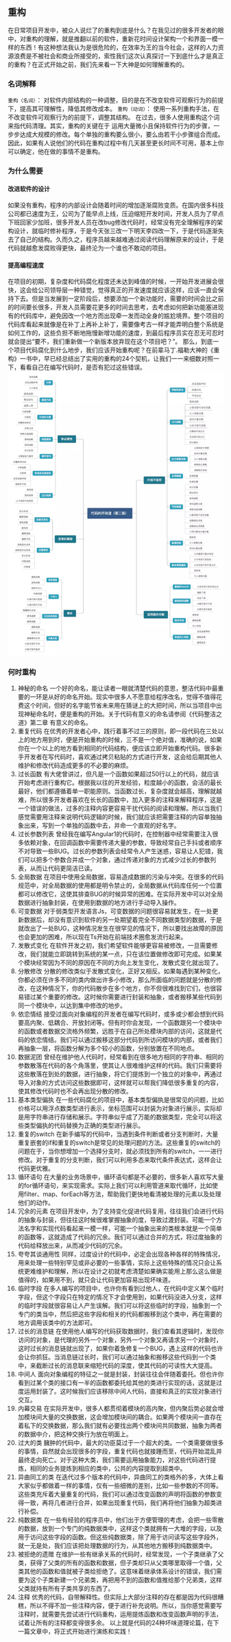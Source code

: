 ## 重构

在日常项目开发中，被众人说烂了的重构到底是什么？在我见过的很多开发者的眼中，对重构的理解，就是推翻以前的软件，重新花时间设计架构一个和界面一模一样的东西！有这种想法我认为是很危险的，在效率为王的当今社会，这样的人力资源浪费是不被社会和商业所接受的，索性我们这次认真探讨一下到底什么才是真正的重构？在正式开始之前，我们先来看一下大神是如何理解重构的。

### 名词解释

`重构（名词）`： 对软件内部结构的一种调整，目的是在不改变软件可观察行为的前提下，提高其可理解性，降低其修改成本。
`重构（动词）`： 使用一系列重构手法，在不改变软件可观察行为的前提下，调整其结构。
在过去，很多人使用重构这个词来指代码清理。其实，重构的关键在于 运用大量微小且保持软件行为的步骤，一步步达成大规模的修改。每个单独的重构要么很小，要么由若干小步骤组合而成。因此，如果有人说他们的代码在重构过程中有几天甚至更长时间不可用，基本上你可以确定，他在做的事情不是重构。

### 为什么需要

#### 改进软件的设计

如果没有重构，程序的内部设计会随着时间的增加逐渐腐败变质。在国内很多科技公司都已速度为王，公司为了能早点上线，压迫缩短开发时间，开发人员为了早点下班回家少加班，很多开发人员在改bug修改代码时，经常没有完全理解程序的架构设计，就临时修补程序，于是今天张三改一下明天李四改一下，于是代码逐渐失去了自己的结构。久而久之，程序员越来越难通过阅读代码理解原来的设计，于是代码就越愈发腐败得更快，最终沦为一个谁也不敢动的项目。

#### 提高编程速度

在项目的初期，复杂度和代码腐化程度还未达到峰值的时候，一开始开发进展会很快，这会给公司领导层一种错觉，觉得真正的开发速度就应该这样，应该一直会保持下去。但是当发展到一定阶段后，想要添加一个新功能时，需要的时间会比之前的时间要长很多，开发人员需要花更多的时间去思考，去考虑如何把新功能塞进现有的代码库中，避免因改一个地方而出现牵一发而动全身的尴尬境界。整个项目的代码库看起来就像是在补丁上再补上补丁，需要像考古一样才能弄明白整个系统是如何工作的，这些负担不断地拖慢新增功能的速度，到最后程序员实在忍无可忍时就会提出“要不，我们重新做一个新版本放弃现在这个项目吧？”。
那么，到底一个项目代码腐化到什么地步，我们应该开始重构呢？在前辈马丁.福勒大神的《重构》一书中，早已经总结出了实用的重构的24个契机，让我们一一来细数对照一下，看看自己在编写代码时，是否有犯过这些错误。
<img src="./chonggou.jpg">

### 何时重构

1. 神秘的命名
一个好的命名，能让读者一眼就清楚代码的意思，整洁代码中最重要的一环是从好的命名开始。现实中很多人不愿意给程序改名，觉得不值得花费这个时间，但好的名字能节省未来用在猜谜上的大把时间，所以当项目中出现神秘命名时，便是重构的开始。关于代码有意义的命名请参阅《代码整洁之道》第二章 有意义的命名。
2. 重复代码
在优秀的开发者心中，践行着事不过三的原则，即一段代码在三处以上的地方用到时，便是开始重构的时候，三不是一个绝对值，准确的说，如果你在一个以上的地方看到相同的代码结构，便应该立即开始重构代码。很多新手开发者在写代码时，喜欢通过拷贝粘贴的方式进行开发，这会给后期其他人维护和修改代码造成更多的不必要的麻烦。
3. 过长函数
有大佬曾讲过，但凡是一个函数如果超过50行以上的代码，就应该开始考虑进行重构它。根据我以往的开发经验，粒度越小的函数，会活的最长最好，他们都遵循着单一职能原则。当函数过长，复杂度就会越高，理解就越难，所以很多开发者喜欢在长长的函数中，加入更多的注释来解释程序，这是一个错误的做法，过多的注释内容更容易干扰代码的阅读和理解。所以当我们感觉需要用注释来说明代码逻辑的时候，我们就应该把需要注释的内容单独抽象出来，写到一个单独的函数中去，并命一个直观的好名字。
4. 过长参数列表
曾经我在编写Angular1的代码时，在控制器中经常需要注入很多依赖对象，在回调函数中需要传递大量的参数，导致经常自己手抖或者顺序不对导致一些BUG。过长的参数列表会经常令人产生迷惑，容易让人犯错，我们可以把多个参数合并成一个对象，通过传递对象的方式减少过长的参数列表，从而让代码更简洁已读。
5. 全局数据
在项目中使用全局数据，容易造成数据的污染与冲突。在很多的代码规范中，对全局数据的使用都是明令禁止的，全局数据从代码库任何一个位置都可以修改它，这使其排查BUG的时候异常的困难。在实际开发中可以对全局数据进行抽象封装，在使用到数据的地方进行手动导入操作。
6. 可变数据
对于弱类型开发语言Js，可变数据的问题很容易就发生，在一处更新数据后，却没有意识到软件的另一处期望着完全不同数据类型的数据，于是就改出了一处BUG，这种情况发生在很罕见的情况下，所以要找出故障的原因也会更加的困难，所以现在Ts开始在前端技术圈愈发流行起来。
7. 发散式变化
在软件开发之初，我们希望软件能够更容易被修改，一旦需要修改，我们就能立即跳转到系统的某一点，只在该位置做修改即可完成。如果某个模块经常因为不同的原因在不同的方向上发生变化，发散式变化就出现了。
8. 分散修改
分散的修改类似于发散式变化，正好又相反。如果每遇到某种变化，你都必须在许多不同的类内做出许多小修改，那么所面临的问题就是分散的修改，在这种情况下，你的代码散步在多个地方，你不但很难找到它们，也很容易错过某个重要的修改。这时候你需要进行封装和抽象，或者搬移某些代码到同一个模块中，以达到集中修改的地步。
9. 依恋情结
接受过面向对象编程的开发者在编写代码时，或多或少都会想到代码要高内聚、低耦合、开放封闭等。但有时你会发现，一个函数跟另一个模块中的函数或者数据交流格外频繁，远胜于在自己所处模块内部的访问，这就是代码的依恋情结。我们可以通过搬移这部分代码到所访问模块的内部，或者我们再抽象一层，将函数分解为多个较小的函数，分别放置在不同地点。
10. 数据泥团
曾经在维护他人代码时，经常看到在很多地方相同的字符串、相同的参数散落在代码的各个角落里，使其让人很难维护这样的代码。我们只需要将这些散落在到处的数据，进行抽象，将它们提炼到一个独立的对象中，再通过导入对象的方式访问这些数据即可，这样就可以帮我们降低很多重复的内容，使其修改代码时也不会再出现分散的修改。
11. 基本类型偏执
在一些代码腐化的项目中，基本类型偏执是很常见的问题，比如价格可以用浮点数类型进行表示，坐标范围可以封装为对象进行展示，实际却是用字符串进行存储和展示。字符串似乎成了万能的数据类型，完全可以将这些类型偏执的代码替换为正确的类型进行展示。
12. 重复的switch
在新手编写的代码中，当遇到条件判断或者分支判断时，大量重复嵌套的if和重复的switch是常见的处理问题的方法。这些重复的switch的问题在于，当你想增加一个选择分支时，就必须找到所有的switch，一一进行修改。对于重复的分支判断，我们可以利用多态来取代条件表达式，这样会让代码更优雅。
13. 循环语句
在大量的业务场景中，循环语句都是不必要的，很多新人喜欢写大量的for循环语句，来实现需求。实际上我们可以利用管道来取代循环，比如使用filter、map、forEach等方法，帮助我们更快地看清被处理的元素以及处理他们的动作。
14. 冗余的元素
在项目开发中，为了支持变化促进代码复用，往往我们会进行代码的抽象与封装，但往往这时候很难掌握抽象的度，导致过渡封装。可能一个方法名字和实现代码看起来一模一样，可能一个抽象出来的类根本就是一个简单的函数等，这就造成了代码的冗余。我们可以通过合并的方式，将过度抽象的代码给释放出来，从而减少代码的冗余。
15. 夸夸其谈通用性
同样，过度设计的代码中，必定会出现各种各样的特殊情况，用来处理一些特别罕见或非必要的一些事情，实际上这些特殊的情况只会让系统更难维护和理解，所以在设计之初就考虑清楚如果确实能用上那么这么做是值得的，如果用不到，就只会让代码更加容易出现坏味道。
16. 临时字段
在多人编写的项目中，也许你有看到过他人，在代码中定义某个临时字段，但这个字段只在特定的情况下才会使用到，如果代码没进入分支，这样的临时字段就很容易让人产生误解。我们可以将这些临时的字段，抽象到一个专门的类当中，然后把这些字段和相关的代码都搬移到这个类中，再在需要的地方调用该类中的方法即可。
17. 过长的消息链
在使用他人编写的代码获取数据时，我们查看其逻辑时，发现你访问的对象，是代理的另外一个对象，另外一个对象又再请求另一个对象时，这时过长的消息链就出现了，如果你着急修复一个BUG，遇上这样的代码也许会让你抓狂。当消息链过长时，我们可以通过抽象和搬移这些代码到一个类中，来截断过长的消息联来缩短代码的深度，使其代码的可读性大大提高。
18. 中间人
面向对象编程的特征之一就是封装，封装往往会伴随着委托。但也许你看到过某个类的接口有一半的函数都委托给其他的类进行实现的话，这就是过度运用封装了。这时候我们应该移除中间人代码，直接和真正的实现对象进行交互。
19. 内幕交易
在实际开发中，很多人都贯彻着模块的高内聚，但内聚后势必就会增加模块间大量的交换数据，这会增加模块间的耦合。如果两个模块间一直存在着私下的交换数据，那么我们就有必要找出两个模块间共同数据，抽象为两者的数据中介，把这种交换行为放在明面上。
20. 过大的类
臃肿的代码中，最大的功臣莫过于一个超大的类。一个类需要做很多的事情，自然就会出现很多的字段，重复代码也就接踵而至，代码开始混乱并最终走向死亡。对于这种大类，我们需要运用抽象能力，对这些代码进行提炼，相同的业务提炼到相应的类中，公共的内容提取到超类中。
21. 异曲同工的类
在迭代过多个版本的代码中，异曲同工的类格外的多，大体上看大家似乎都做着一样的事情，仅有一些细微的差别，比如一些参数的不同等。这些类充斥着大量重复的代码，我们可以通过改变函数的声明将函数的参数变得一致，再将几者进行合并，如果出现重复代码，我们再将他们抽象为超类进行补偿。
22. 纯数据类
在一些有经验的程序员中，他们出于方便管理的考虑，会把一些零散的数据，放到一个专门的纯数据类中，这样这个类就拥有一大堆的字段，以及用于访问这些字段的函数。但这些纯数据类，除了用于访问读写这些字段外，就一无是处，我们应该把处理数据的行为，从其他地方搬移到纯数据类中。
23. 被拒绝的遗赠
在维护一些有继承关系的代码时，经常发现，一个子类继承了父类，获得了父类的所有的函数和数据，但子类却只从父类哪里取得一个值，父类其他的函数和值就被子类给拒绝了。这意味着继承体系设计的错误，我们需要为这个子类新建一个兄弟类，再把用不到的函数和值推给那个兄弟类，这样父类就持有所有子类共享的东西了。
24. 注释
优秀的代码，自带解释性。但实际上大部分注释的存在都是因为代码很糟糕，所以不得不加一些注释内容，便于进行补充说明。所以，当你感觉需要写注释时，就需要先尝试进行代码重构，运用提炼函数和改变函数声明的手法，试着让所有的注释都变得很多余。
以上就是代码的24种坏味道理论篇，在下一篇文章中，将正式开始进行演练和实践！
